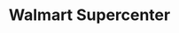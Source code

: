 ---
title: "Walmart Supercenter"
url: /phoenix/walmart-supercenter-east-bell-road/
shop: Supermarkt
---